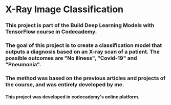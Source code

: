 # X-Ray Image Classification


### This project is part of the Build Deep Learning Models with TensorFlow course in Codecademy.
### The goal of this project is to create a classification model that outputs a diagnosis based on an X-ray scan of a patient. The possible outcomes are "No illness", "Covid-19" and "Pneumonia". 
### The method was based on the previous articles and projects of the course, and was entirely developed by me.

#### This project was developed in codecademy's online platform.
